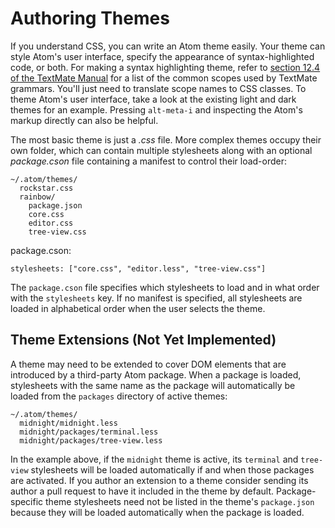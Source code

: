 # Authoring Themes

If you understand CSS, you can write an Atom theme easily. Your theme can style
Atom's user interface, specify the appearance of syntax-highlighted code, or
both. For making a syntax highlighting theme, refer to
[section 12.4 of the TextMate Manual](http://manual.macromates.com/en/language_grammars.html)
for a list of the common scopes used by TextMate grammars. You'll just need to
translate scope names to CSS classes. To theme Atom's user interface, take a
look at the existing light and dark themes for an example. Pressing `alt-meta-i`
and inspecting the Atom's markup directly can also be helpful.

The most basic theme is just a _.css_ file. More complex themes occupy their own
folder, which can contain multiple stylesheets along with an optional
_package.cson_ file containing a manifest to control their load-order:

```text
~/.atom/themes/
  rockstar.css
  rainbow/
    package.json
    core.css
    editor.css
    tree-view.css
```

package.cson:
```coffee-script
stylesheets: ["core.css", "editor.less", "tree-view.css"]
```

The `package.cson` file specifies which stylesheets to load and in what order
with the `stylesheets` key. If no manifest is specified, all stylesheets are
loaded in alphabetical order when the user selects the theme.


## Theme Extensions (Not Yet Implemented)

A theme may need to be extended to cover DOM elements that are introduced by a
third-party Atom package. When a package is loaded, stylesheets with the same
name as the package will automatically be loaded from the `packages` directory
of active themes:

```text
~/.atom/themes/
  midnight/midnight.less
  midnight/packages/terminal.less
  midnight/packages/tree-view.less
```

In the example above, if the `midnight` theme is active, its `terminal` and
`tree-view` stylesheets will be loaded automatically if and when those packages
are activated. If you author an extension to a theme consider sending its author
a pull request to have it included in the theme by default. Package-specific
theme stylesheets need not be listed in the theme's `package.json` because they
will be loaded automatically when the package is loaded.
